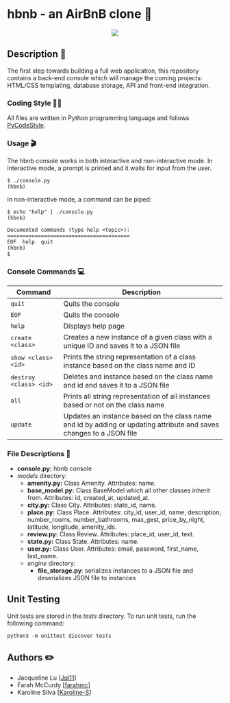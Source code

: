 # hbnb - an AirBnB clone :city_sunrise:

<p align="center" width="70%">
    <img src="https://github.com/farahmc/holbertonschool-AirBnB_clone/blob/main/hbnb.png">
</p>

## Description :speech_balloon:

The first step towards building a full web application, this repository contains a back-end console which will manage the coming projects: HTML/CSS templating, database storage, API and front-end integration.

### Coding Style :technologist:
All files are written in Python programming language and follows [PyCodeStyle](https://pypi.org/project/pycodestyle/).

### Usage :clapper:
The hbnb console works in both interactive and non-interactive mode. In interactive mode, a prompt is printed and it waits for input from the user.
```
$ ./console.py
(hbnb)
```
In non-interactive mode, a command can be piped:
```
$ echo "help" | ./console.py
(hbnb)

Documented commands (type help <topic>):
========================================
EOF  help  quit
(hbnb) 
$
```

### Console Commands :computer:
| Command | Description |
| -------| ----------- |
| `quit` | Quits the console |
| `EOF` | Quits the console |
| `help` | Displays help page |
| `create <class>` | Creates a new instance of a given class with a unique ID and saves it to a JSON file |
| `show <class> <id>` | Prints the string representation of a class instance based on the class name and ID|
| `destroy <class> <id>` | Deletes and instance based on the class name and id and saves it to a JSON file |
| `all` | Prints all string representation of all instances based or not on the class name |
| `update` | Updates an instance based on the class name and id by adding or updating attribute and saves changes to a JSON file |

### File Descriptions :floppy_disk:
- **console.py:** hbnb console
- *models* directory:
  - **amenity.py:** Class Amenity. Attributes: name.
  - **base_model.py:** Class BaseModel which all other classes inherit from. Attributes: id, created_at, updated_at.
  - **city.py:** Class City. Attributes: state_id, name.
  - **place.py:** Class Place. Attributes: city_id, user_id, name, description, number_rooms, number_bathrooms, max_gest, price_by_night, latitude, longitude, amenity_ids.
  - **review.py:** Class Review. Attributes: place_id, user_id, text.
  -  **state.py:** Class State. Attributes: name.
  - **user.py:** Class User. Attributes: email, password, first_name, last_name.
  - *engine* directory:
    - **file_storage.py**: serializes instances to a JSON file and deserializes JSON file to instances
  
 ## Unit Testing
 Unit tests are stored in the *tests* directory. To run unit tests, run the following command:
 ```
 python3 -m unittest discover tests
 ```
  
 ## Authors :pencil2:
- Jacqueline Lu [[Jql11](https://github.com/Jql11)]
- Farah McCurdy [[farahmc](https://github.com/farahmc)]
- Karoline Silva [[Karoline-S](https://github.com/Karoline-S)]
